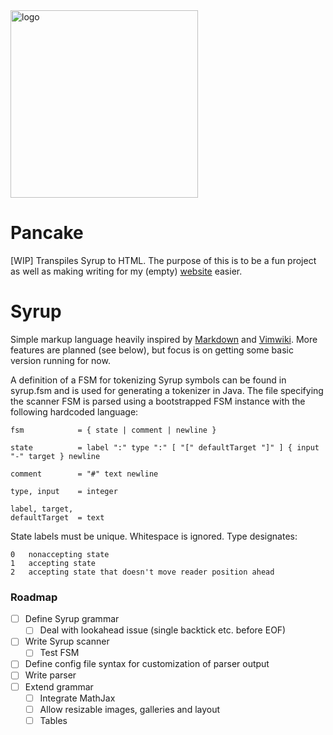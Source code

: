 <img src="vaguely_discernible_pancake.png" alt="logo" width="300px">

# Pancake

[WIP] Transpiles Syrup to HTML. The purpose of this is to be a fun project as well as making writing 
for my (empty) [website][0] easier.

# Syrup

Simple markup language heavily inspired by [Markdown][1] and [Vimwiki][2].
More features are planned (see below), but focus is on getting some basic version running for now.

A definition of a FSM for tokenizing Syrup symbols can be found in syrup.fsm and is used for generating 
a tokenizer in Java. The file specifying the scanner FSM is parsed using a bootstrapped FSM instance 
with the following hardcoded language:

```
fsm            = { state | comment | newline }

state          = label ":" type ":" [ "[" defaultTarget "]" ] { input "-" target } newline

comment        = "#" text newline

type, input    = integer

label, target,
defaultTarget  = text
```

State labels must be unique. Whitespace is ignored. Type designates:

```
0   nonaccepting state
1   accepting state
2   accepting state that doesn't move reader position ahead
```


### Roadmap

* [ ] Define Syrup grammar
    * [ ] Deal with lookahead issue (single backtick etc. before EOF)
* [ ] Write Syrup scanner
    * [ ] Test FSM
* [ ] Define config file syntax for customization of parser output
* [ ] Write parser
* [ ] Extend grammar
    * [ ] Integrate MathJax
    * [ ] Allow resizable images, galleries and layout
    * [ ] Tables

[0]: http://www.ariezlabs.com
[1]: https://en.wikipedia.org/wiki/Markdown
[2]: https://github.com/vimwiki/vimwiki